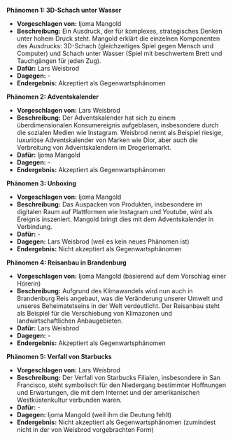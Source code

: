 **Phänomen 1: 3D-Schach unter Wasser**
* **Vorgeschlagen von:** Ijoma Mangold
* **Beschreibung:** Ein Ausdruck, der für komplexes, strategisches Denken unter hohem Druck steht.  Mangold erklärt die einzelnen Komponenten des Ausdrucks: 3D-Schach (gleichzeitiges Spiel gegen Mensch und Computer) und Schach unter Wasser (Spiel mit beschwertem Brett und Tauchgängen für jeden Zug).
* **Dafür:** Lars Weisbrod
* **Dagegen:** -
* **Endergebnis:** Akzeptiert als Gegenwartsphänomen

**Phänomen 2: Adventskalender**
* **Vorgeschlagen von:** Lars Weisbrod
* **Beschreibung:**  Der Adventskalender hat sich zu einem überdimensionalen Konsumereignis aufgeblasen, insbesondere durch die sozialen Medien wie Instagram. Weisbrod nennt als Beispiel riesige, luxuriöse Adventskalender von Marken wie Dior, aber auch die Verbreitung von Adventskalendern im Drogeriemarkt.
* **Dafür:** Ijoma Mangold
* **Dagegen:** -
* **Endergebnis:** Akzeptiert als Gegenwartsphänomen

**Phänomen 3: Unboxing**
* **Vorgeschlagen von:** Ijoma Mangold
* **Beschreibung:** Das Auspacken von Produkten, insbesondere im digitalen Raum auf Plattformen wie Instagram und Youtube, wird als Ereignis inszeniert. Mangold bringt dies mit dem Adventskalender in Verbindung.
* **Dafür:** -
* **Dagegen:** Lars Weisbrod (weil es kein neues Phänomen ist)
* **Endergebnis:** Nicht akzeptiert als Gegenwartsphänomen

**Phänomen 4: Reisanbau in Brandenburg**
* **Vorgeschlagen von:** Ijoma Mangold (basierend auf dem Vorschlag einer Hörerin)
* **Beschreibung:** Aufgrund des Klimawandels wird nun auch in Brandenburg Reis angebaut, was die Veränderung unserer Umwelt und unseres Beheimatetseins in der Welt verdeutlicht. Der Reisanbau steht als Beispiel für die Verschiebung von Klimazonen und landwirtschaftlichen Anbaugebieten.
* **Dafür:** Lars Weisbrod
* **Dagegen:** -
* **Endergebnis:** Akzeptiert als Gegenwartsphänomen

**Phänomen 5: Verfall von Starbucks**
* **Vorgeschlagen von:** Lars Weisbrod
* **Beschreibung:** Der Verfall von Starbucks Filialen, insbesondere in San Francisco, steht symbolisch für den Niedergang bestimmter Hoffnungen und Erwartungen, die mit dem Internet und der amerikanischen Westküstenkultur verbunden waren.
* **Dafür:** -
* **Dagegen:** Ijoma Mangold (weil ihm die Deutung fehlt)
* **Endergebnis:** Nicht akzeptiert als Gegenwartsphänomen (zumindest nicht in der von Weisbrod vorgebrachten Form)
